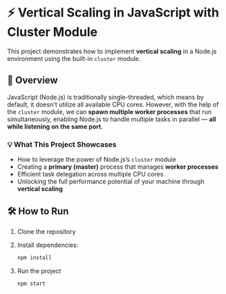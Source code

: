 # ⚡ Vertical Scaling in JavaScript with Cluster Module

This project demonstrates how to implement **vertical scaling** in a Node.js environment using the built-in `cluster` module.

## 🚀 Overview

JavaScript (Node.js) is traditionally single-threaded, which means by default, it doesn't utilize all available CPU cores. However, with the help of the `cluster` module, we can **spawn multiple worker processes** that run simultaneously, enabling Node.js to handle multiple tasks in parallel — **all while listening on the same port**.

### 💡 What This Project Showcases

- How to leverage the power of Node.js’s `cluster` module
- Creating a **primary (master)** process that manages **worker processes**
- Efficient task delegation across multiple CPU cores
- Unlocking the full performance potential of your machine through **vertical scaling**

## 🛠️ How to Run

1. Clone the repository
2. Install dependencies:

   ```bash
   npm install

3. Run the project
   ```bash
   npm start
